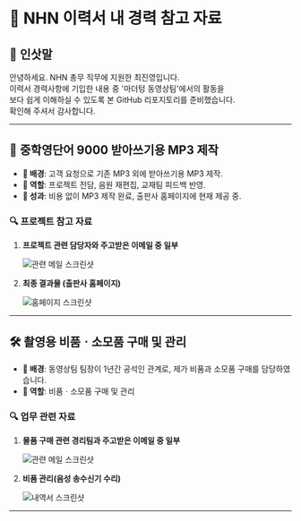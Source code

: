 # 💼 NHN 이력서 내 경력 참고 자료

## 👋 인삿말
안녕하세요. NHN 총무 직무에 지원한 최진영입니다.  
이력서 경력사항에 기입한 내용 중 '마더텅 동영상팀'에서의 활동을  
보다 쉽게 이해하실 수 있도록 본 GitHub 리포지토리를 준비했습니다.  
확인해 주셔서 감사합니다.

---

## 📝 중학영단어 9000 받아쓰기용 MP3 제작
- **📌 배경**: 고객 요청으로 기존 MP3 외에 받아쓰기용 MP3 제작.
- **🎯 역할**: 프로젝트 전담, 음원 재편집, 교재팀 피드백 반영.
- **🌟 성과**: 비용 없이 MP3 제작 완료, 출판사 홈페이지에 현재 제공 중.

### 🔍 프로젝트 참고 자료
1. **프로젝트 관련 담당자와 주고받은 이메일 중 일부**

   ![관련 메일 스크린샷](evidence/email_screenshot.png)  

2. **최종 결과물 (출판사 홈페이지)**

   ![홈페이지 스크린샷](evidence/result_screenshot.png)

---

## 🛠️ 촬영용 비품ㆍ소모품 구매 및 관리
- **📌 배경**: 동영상팀 팀장이 1년간 공석인 관계로, 제가 비품과 소모품 구매를 담당하였습니다.
- **🎯 역할**: 비품ㆍ소모품 구매 및 관리

### 🔍 업무 관련 자료
1. **물품 구매 관련 경리팀과 주고받은 이메일 중 일부**

   ![관련 메일 스크린샷](evidence/email_screenshot2.png)
    
2. **비품 관리(음성 송수신기 수리)**
   
   ![내역서 스크린샷](evidence/receipt_screenshot.png)
   
---
